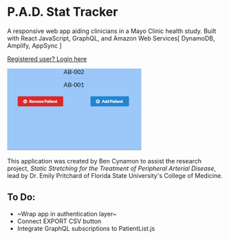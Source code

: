 # P.A.D. Stat Tracker
A responsive web app aiding clinicians in a Mayo Clinic health study.
Built with React JavaScript, GraphQL, and Amazon Web Services[ DynamoDB, Amplify, AppSync ]

[Registered user? Login here](https://cynamonster.github.io/pad-stat-track)

![gif](pad-stat.gif "gif")

This application was created by Ben Cynamon to assist the research project, *Static Stretching for the Treatment of Peripheral Arterial Disease*, lead by Dr. Emily Pritchard of Florida State University's College of Medicine.

## To Do:
* ~Wrap app in authentication layer~
* Connect EXPORT CSV button 
* Integrate GraphQL subscriptions to PatientList.js
